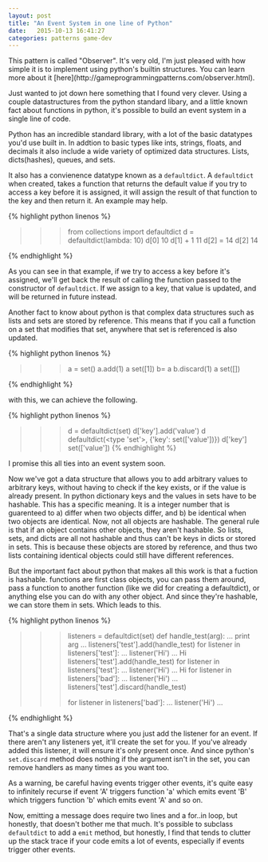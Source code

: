```yaml
---
layout: post
title: "An Event System in one line of Python"
date:   2015-10-13 16:41:27
categories: patterns game-dev
---
```


<p class="aside" markdown="1">This pattern is called "Observer".  It's very old, I'm just pleased with how simple it is to implement using python's builtin structures.  You can learn more about it [here](http://gameprogrammingpatterns.com/observer.html).</p>

Just wanted to jot down here something that I found very clever.  Using a couple datastructures from the python standard libary, and a little known fact about functions in python, it's possible to build an event system in a single line of code.

Python has an incredible standard library, with a lot of the basic datatypes you'd use built in.  In addtion to basic types like ints, strings, floats, and decimals it also include a wide variety of optimized data structures.  Lists, dicts(hashes), queues, and sets.  

It also has a convienence datatype known as a `defaultdict`.  A `defaultdict` when created, takes a function that returns the default value if you try to access a key before it is assigned, it will assign the result of that function to the key and then return it.  An example may help.

{% highlight python linenos %}
>>> from collections import defaultdict
>>> d = defaultdict(lambda: 10)
>>> d[0]
10
>>> d[1] + 1
11
>>> d[2] = 14
>>> d[2]
14
>>> 
{% endhighlight %}

As you can see in that example, if we try to access a key before it's assigned, we'll get back the result of calling the function passed to the constructor of `defaultdict`.  If we assign to a key, that value is updated, and will be returned in future instead.  

Another fact to know about python is that complex data structures such as lists and sets are stored by reference.  This means that if you call a function on a set that modifies that set, anywhere that set is referenced is also updated.

{% highlight python linenos %}
>>> a = set()
>>> a.add(1)
>>> a
set([1])
>>> b= a
>>> b.discard(1)
>>> a
set([])
>>>
{% endhighlight %}

with this, we can achieve the following.

{% highlight python linenos %}
>>> d = defaultdict(set)
>>> d['key'].add('value')
>>> d
defaultdict(<type 'set'>, {'key': set(['value'])})
>>> d['key']
set(['value'])
{% endhighlight %}

<p class="aside">
I promise this all ties into an event system soon.
</p>

Now we've got a data structure that allows you to add arbitrary values to arbitrary keys, without having to check if the key exists, or if the value is already present.  In python dictionary keys and the values in sets have to be hashable.  This has a specific meaning.  It is a integer number that is guarenteed to a) differ when two objects differ, and b) be identical when two objects are identical.  Now, not all objects are hashable.  The general rule is that if an object contains other objects, they aren't hashable.  So lists, sets, and dicts are all not hashable and thus can't be keys in dicts or stored in sets.  This is because these objects are stored by reference, and thus two lists containing identical objects could still have different references.  



But the important fact about python that makes all this work is that a fuction is hashable.  functions are first class objects, you can pass them around, pass a function to another function (like we did for creating a defaultdict), or anything else you can do with any other object.  And since they're hashable, we can store them in sets.  Which leads to this.

{% highlight python linenos %}
>>> listeners = defaultdict(set)
>>> def handle_test(arg):
...  print arg
... 
>>> listeners['test'].add(handle_test)
>>> for listener in listeners['test']:
...  listener('Hi')
... 
Hi
>>> listeners['test'].add(handle_test)
>>> for listener in listeners['test']:
...  listener('Hi')
... 
Hi
>>> for listener in listeners['bad']:
...  listener('Hi')
... 
>>> listeners['test'].discard(handle_test)
>>> 
>>> for listener in listeners['bad']:
...  listener('Hi')
... 
>>> 
{% endhighlight %}

That's a single data structure where you just add the listener for an event.  If there aren't any listeners yet, it'll create the set for you.  If you've already added this listener, it will ensure it's only present once.  And since python's `set.discard` method does nothing if the argument isn't in the set, you can remove handlers as many times as you want too.  

<p class="aside">
As a warning, be careful having events trigger other events, it's quite easy to infinitely recurse if event 'A' triggers function 'a' which emits event 'B' which triggers function 'b' which emits event 'A' and so on.
</p>

Now, emitting a message does require two lines and a for..in loop, but honestly, that doesn't bother me that much.  It's possible to subclass `defaultdict` to add a `emit` method, but honestly, I find that tends to clutter up the stack trace if your code emits a lot of events, especially if events trigger other events.  




